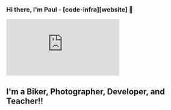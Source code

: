 ### Hi there, I'm Paul - [code-infra][website] 👋

[![Website](https://img.shields.io/website?label=code-infra.com&style=for-the-badge&url=https%3A%2F%code-infra.com)](https://code-infra.com)

## I'm a Biker, Photographer, Developer, and Teacher!!
